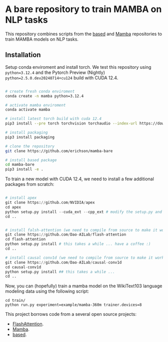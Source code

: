 
# **A bare repository to train MAMBA on NLP tasks**

This repository combines scripts from the [based](https://github.com/HazyResearch/based/tree/main) and [Mamba](https://github.com/state-spaces/mamba/tree/main) repositories to train MAMBA models on NLP tasks.

## Installation

Setup conda enviroment and install torch. We test this repository using `python=3.12.4` and the Pytorch Preview (Nightly) `python=2.5.0.dev20240714+cu124` build with CUDA 12.4.


```bash

# create fresh conda enviroment
conda create -n mamba python=3.12.4

# activate mamba enviroment
conda activate mamba

# install latest torch build with cuda 12.4
pip3 install --pre torch torchvision torchaudio --index-url https://download.pytorch.org/whl/nightly/cu124

# install packaging
pip3 install packaging

# clone the repository
git clone https://github.com/erichson/mamba-bare

# install based package
cd mamba-bare
pip3 install -e .


```


To train a new model with CUDA 12.4, we need to install a few additional packages from scratch:

```python

# install apex
git clone https://github.com/NVIDIA/apex
cd apex
python setup.py install --cuda_ext --cpp_ext # modify the setup.py and comment out lines 39-47 to avoid CUDA driver checks.
cd ..


# install falsh-attention (we need to compile from source to make it work with CUDA 12.4 --- this will take a while)
git clone https://github.com/Dao-AILab/flash-attention
cd flash-attention
python setup.py install # this takes a while ... have a coffee :)
cd ..

# install causal conv1d (we need to compile from source to make it work with CUDA 12.4  --- this will take a while)
git clone https://github.com/Dao-AILab/causal-conv1d
cd causal-conv1d
python setup.py install ## this takes a while ...
cd ..

```



Now, you can (hopefully) train a mamba model on the WikiText103 language modeling data using the following script:
```
cd train/
python run.py experiment=example/mamba-360m trainer.devices=8
```





This project borrows code from a several open source projects:
- [FlashAttention](https://github.com/Dao-AILab/flash-attention). 
- [Mamba](https://github.com/state-spaces/mamba/tree/main).
- [based](https://github.com/HazyResearch/based/tree/main).

